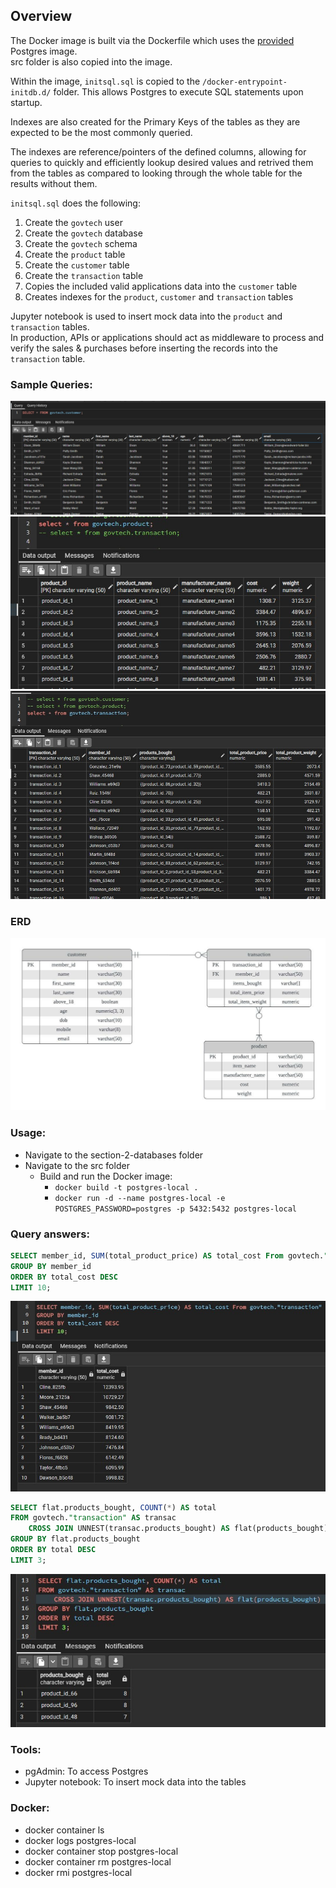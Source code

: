 ## Overview

The Docker image is built via the Dockerfile which uses the [provided](https://hub.docker.com/_/postgres) Postgres image.  
src folder is also copied into the image.

Within the image, `initsql.sql` is copied to the `/docker-entrypoint-initdb.d/` folder.
This allows Postgres to execute SQL statements upon startup.

Indexes are also created for the Primary Keys of the tables as they are expected to be the most commonly queried.

The indexes are reference/pointers of the defined columns, allowing for queries to quickly and efficiently lookup desired values and retrived them from the tables as compared to looking through the whole table for the results without them.

`initsql.sql` does the following:
1. Create the `govtech` user
2. Create the `govtech` database
3. Create the `govtech` schema
4. Create the `product` table
5. Create the `customer` table
6. Create the `transaction` table
7. Copies the included valid applications data into the `customer` table
8. Creates indexes for the `product`, `customer` and `transaction` tables

Jupyter notebook is used to insert mock data into the `product` and `transaction` tables.  
In production, APIs or applications should act as middleware to process and verify the sales & purchases before inserting the records into the `transaction` table.

### **Sample Queries:**
![Sample-Query](./images/sample_query.jpg)
![Sample-Query-2](./images/sample_query-2.jpg)
![Sample-Query-3](./images/sample_query-3.jpg)

### **ERD**
![ERD](./images/erd.jpeg)

### **Usage:**
* Navigate to the section-2-databases folder
* Navigate to the src folder
    * Build and run the Docker image:
        * `docker build -t postgres-local .`
        * `docker run -d --name postgres-local -e POSTGRES_PASSWORD=postgres -p 5432:5432 postgres-local`

### **Query answers:**
```sql
SELECT member_id, SUM(total_product_price) AS total_cost From govtech."transaction"
GROUP BY member_id
ORDER BY total_cost DESC
LIMIT 10;
```
![Sample-Query-3](./images/limit-10.jpg)

```sql
SELECT flat.products_bought, COUNT(*) AS total
FROM govtech."transaction" AS transac
    CROSS JOIN UNNEST(transac.products_bought) AS flat(products_bought)
GROUP BY flat.products_bought
ORDER BY total DESC
LIMIT 3;
```
![Sample-Query-4](./images/limit-3.jpg)

### **Tools:**
* pgAdmin: To access Postgres
* Jupyter notebook: To insert mock data into the tables

### **Docker:**
* docker container ls
* docker logs postgres-local
* docker container stop postgres-local
* docker container rm postgres-local
* docker rmi postgres-local
